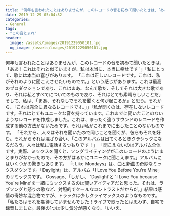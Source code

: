 ```yaml
---
title: "何年も言われたことはありませんが、このレコードの音を初めて聞いたときは、「ああ！"
date: 2019-12-29 05:04:32
categories:
- General
tags:
- "この音とまれ"
header:
  image: /assets/images/20191229050101.jpg
  og_image: /assets/images/20191229050101.jpg
---
```


何年も言われたことはありませんが、このレコードの音を初めて聞いたときは、「ああ！これはそれと似ていますが、私は本当に、本当に幸せです &#39;」「私にとって、歌には本当の喜びがあります。 「これは正しいレコードです。これは、私がそれのように聞こえさせたいものです。」という感じがあります。これは最高のプロダクションであり、これはまあ、なんて歌だ、そしてそれは大きな歌であり、それは私とすべてについてのものであり、それはとても素晴らしいことだ」そして、私は、「まあ、それなしでそれを聞くと何が起こるか」と思う。それから、「これは完全に異なるレコードです。」」「私が聞くのは、存在しないレコードです。それはとてもユニークな音を持っています。これまでに聞いたことのないようなレコードを作成しました。これは、まったく違うサウンドのレコードを作成する他の方法がないためです。それは私がこれまでに出したことのないものです。 「それから、人々はそれを聞いたので同じことを聞くが、彼らもそれを好む。それからそれは混ざり合い、「このアルバムは出てくるときクラシックになるだろう。人々は私に電話するつもりです！」 「聞こえないのはアルバム全体です。実際、ミックスを聞くと、ソングライティングがこのレコードのようにまとまりがなかったので、その方がはるかにユニークに聞こえます。」アルバムにはいくつかの驚きもあります。 「t Like Mondays」は、曲と新曲の奇妙なミックスダウンです。「Daylight」は、アルバム「I Love You Before You&#39;re Mine」のリミックスです。 Gossage、「しかし、 &#39;Daylight&#39;と &#39;I Love You because You&#39;re Mine&#39;を一緒にミックスするのは賢いアイディアだと思った。それは、ラブソングと怒りの歌など、対照的でクールなコントラストだからだ。」結果は感情の奇妙な混合物ですが、トラックは少しクライマックスのようなものです。「私たちはそれを期待していませんでした！ライブで歌ったとは思わず、自宅で録音しました。最後の1つは少し気分が悪くなり、「いいえ、
